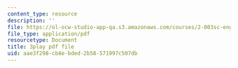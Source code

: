 ```yaml
---
content_type: resource
description: ''
file: https://ol-ocw-studio-app-qa.s3.amazonaws.com/courses/2-003sc-engineering-dynamics-fall-2011/aae3f298cb4ebded2b58571997c507db_osyKjTQuwlk.pdf
file_type: application/pdf
resourcetype: Document
title: 3play pdf file
uid: aae3f298-cb4e-bded-2b58-571997c507db
---
```

